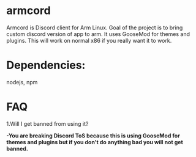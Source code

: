 # armcord
Armcord is Discord client for Arm Linux. Goal of the project is to bring custom discord version of app to arm. It uses GooseMod for themes and plugins. This will work on normal x86 if you really want it to work.
# Dependencies:
nodejs, npm
# FAQ
1.Will I get banned from using it?

 **-You are breaking Discord ToS because this is using GooseMod for themes and plugins but if you don't do anything bad you will not get banned.**  
